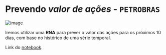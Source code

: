 # Prevendo _valor de ações_ - `PETROBRAS`

![image](https://user-images.githubusercontent.com/63373520/147947928-e231b4b1-ed66-4bd5-9392-f1189c407719.png)


Iremos utilizar uma **RNA** para prever o valor das ações para os próximos 10 dias, com base no histórico de uma série temporal.

Link do [notebook](https://colab.research.google.com/drive/1B_7we1WDH35cIgpg3A70wUU_xH9zX558#scrollTo=I0m-HQjNy9Z7).
